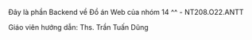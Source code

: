 Đây là phần Backend về Đồ án Web của nhóm 14 ^^ - NT208.O22.ANTT 

Giáo viên hướng dẫn: Ths. Trần Tuấn Dũng 
